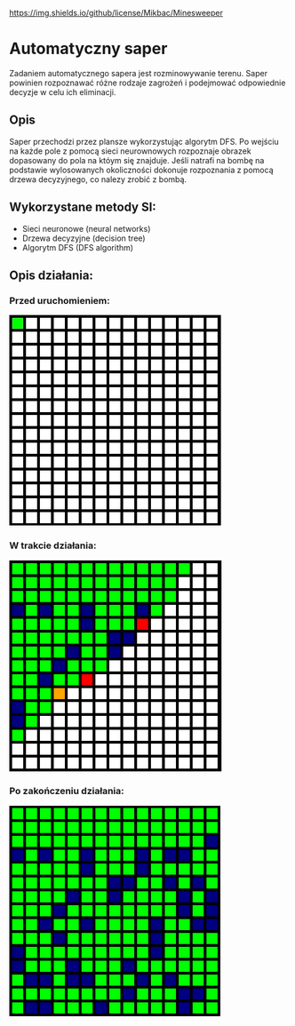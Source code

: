 https://img.shields.io/github/license/Mikbac/Minesweeper

# Automatyczny saper
Zadaniem automatycznego sapera jest rozminowywanie terenu. Saper powinien rozpoznawać różne
rodzaje zagrożeń i podejmować odpowiednie decyzje w celu ich eliminacji.


## Opis
Saper przechodzi przez plansze wykorzystując algorytm DFS. Po wejściu na każde pole z pomocą sieci neurownowych rozpoznaje obrazek dopasowany do pola na któym się znajduje.
Jeśli natrafi na bombę na podstawie wylosowanych okoliczności dokonuje rozpoznania z pomocą drzewa decyzyjnego, co nalezy zrobić z bombą.


## Wykorzystane metody SI:
 * Sieci neuronowe (neural networks)
 * Drzewa decyzyjne (decision tree)
 * Algorytm DFS (DFS algorithm)


## Opis działania:
### Przed uruchomieniem:

![ex1](img/ex1.png)

### W trakcie działania:

![ex2](img/ex2.png)

### Po zakończeniu działania:

![ex3](img/ex3.png)
